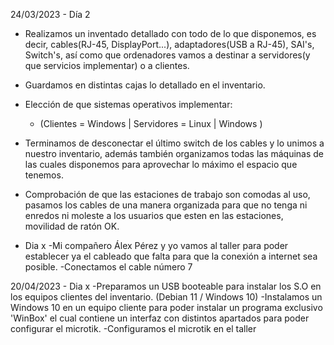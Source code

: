 24/03/2023  - Día 2 
- Realizamos un inventado detallado con todo de lo que disponemos, es decir, cables(RJ-45, DisplayPort...), adaptadores(USB a RJ-45), SAI's, Switch's, así  como que ordenadores vamos a destinar a servidores(y que servicios implementar) o a clientes. 
- Guardamos en distintas cajas lo detallado en el inventario.

- Elección de que sistemas operativos implementar:
  - (Clientes = Windows | Servidores = Linux | Windows ) 

- Terminamos de desconectar el último switch de los cables y lo unimos a nuestro inventario, además también organizamos todas las máquinas de las cuales disponemos para aprovechar lo máximo el espacio que tenemos.

- Comprobación de que las estaciones de trabajo son comodas al uso, pasamos los cables de una manera organizada para que no tenga ni enredos ni moleste a los usuarios que esten en las estaciones, movilidad de ratón OK.

- Dia x
-Mi compañero Álex Pérez y yo vamos al taller para poder establecer ya el cableado que falta para que la conexión a internet sea posible.
-Conectamos el cable número 7 

20/04/2023 - Dia x
-Preparamos un USB booteable para instalar los S.O en los equipos clientes del inventario. (Debian 11 / Windows 10)
-Instalamos un Windows 10 en un equipo cliente para poder instalar un programa exclusivo 'WinBox' el cual contiene un interfaz con distintos apartados para poder configurar el microtik.
-Configuramos el microtik en el taller
